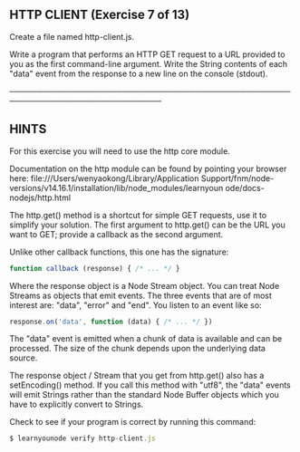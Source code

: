 
## HTTP CLIENT (Exercise 7 of 13)

Create a file named http-client.js.

Write a program that performs an HTTP GET request to a URL provided to you
as the first command-line argument. Write the String contents of each
"data" event from the response to a new line on the console (stdout).

─────────────────────────────────────────────────────────────────────────────

## HINTS

For this exercise you will need to use the http core module.

Documentation on the http module can be found by pointing your browser
here: file:///Users/wenyaokong/Library/Application
Support/fnm/node-versions/v14.16.1/installation/lib/node_modules/learnyoun
ode/docs-nodejs/http.html

The http.get() method is a shortcut for simple GET requests, use it to
simplify your solution. The first argument to http.get() can be the URL
you want to GET; provide a callback as the second argument.

Unlike other callback functions, this one has the signature:

```js
function callback (response) { /* ... */ }
```

Where the response object is a Node Stream object. You can treat Node
Streams as objects that emit events. The three events that are of most
interest are: "data", "error" and "end". You listen to an event like so:

```js
response.on('data', function (data) { /* ... */ })
```

The "data" event is emitted when a chunk of data is available and can be
processed. The size of the chunk depends upon the underlying data source.

The response object / Stream that you get from http.get() also has a
setEncoding() method. If you call this method with "utf8", the "data"
events will emit Strings rather than the standard Node Buffer objects
which you have to explicitly convert to Strings.

Check to see if your program is correct by running this command:

```js
$ learnyounode verify http-client.js
```
